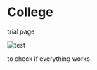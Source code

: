 # College

trial page

![test](https://i.ibb.co/WWmWFpyM/IMG-20230827-221740152.jpg)

to check if everything works
